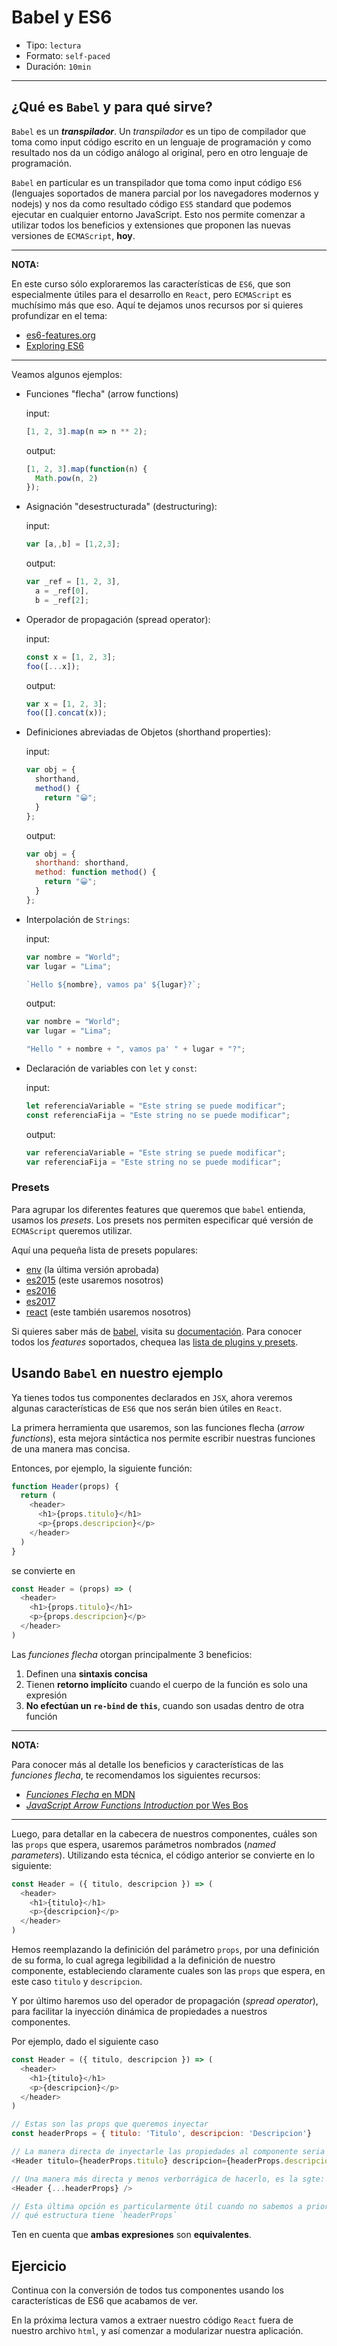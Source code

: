 # Babel y ES6

* Tipo: `lectura`
* Formato: `self-paced`
* Duración: `10min`

***

## ¿Qué es `Babel` y para qué sirve?

`Babel` es un ***transpilador***. Un *transpilador* es un tipo de compilador que
toma como input código escrito en un lenguaje de programación y como resultado
nos da un código análogo al original, pero en otro lenguaje de programación.

`Babel` en particular es un transpilador que toma como input código `ES6`
(lenguajes soportados de manera parcial por los navegadores modernos y nodejs) y
nos da como resultado código `ES5` standard que podemos ejecutar en cualquier
entorno JavaScript. Esto nos permite comenzar a utilizar todos los beneficios y
extensiones que proponen las nuevas versiones de `ECMAScript`, **hoy**.

***

**NOTA:**

En este curso sólo exploraremos las características de `ES6`, que son
especialmente útiles para el desarrollo en `React`, pero `ECMAScript` es
muchísimo más que eso. Aquí te dejamos unos recursos por si quieres profundizar
en el tema:

* [es6-features.org](http://es6-features.org)
* [Exploring ES6](http://exploringjs.com/es6/index.html)

***

Veamos algunos ejemplos:

* Funciones "flecha" (arrow functions)

  input:

  ```js
  [1, 2, 3].map(n => n ** 2);
  ```

  output:

  ```js
  [1, 2, 3].map(function(n) {
    Math.pow(n, 2)
  });
  ```

* Asignación "desestructurada" (destructuring):

  input:

  ```js
  var [a,,b] = [1,2,3];
  ```

  output:

  ```js
  var _ref = [1, 2, 3],
    a = _ref[0],
    b = _ref[2];
  ```

* Operador de propagación (spread operator):

  input:

  ```js
  const x = [1, 2, 3];
  foo([...x]);
  ```

  output:

  ```js
  var x = [1, 2, 3];
  foo([].concat(x));
  ```

* Definiciones abreviadas de Objetos (shorthand properties):

  input:

  ```js
  var obj = {
    shorthand,
    method() {
      return "😀";
    }
  };
  ```

  output:

  ```js
  var obj = {
    shorthand: shorthand,
    method: function method() {
      return "😀";
    }
  };
  ```

* Interpolación de `Strings`:

  input:

  ```js
  var nombre = "World";
  var lugar = "Lima";

  `Hello ${nombre}, vamos pa' ${lugar}?`;
  ```

  output:

  ```js
  var nombre = "World";
  var lugar = "Lima";

  "Hello " + nombre + ", vamos pa' " + lugar + "?";
  ```

* Declaración de variables con `let` y `const`:

  input:

  ```js
  let referenciaVariable = "Este string se puede modificar";
  const referenciaFija = "Este string no se puede modificar";
  ```

  output:

  ```js
  var referenciaVariable = "Este string se puede modificar";
  var referenciaFija = "Este string no se puede modificar";
  ```

### Presets

Para agrupar los diferentes features que queremos que `babel` entienda, usamos
los *presets*. Los presets nos permiten especificar qué versión de `ECMAScript`
queremos utilizar.

Aquí una pequeña lista de presets populares:

* [env](http://babeljs.io/docs/plugins/preset-env/) (la última versión aprobada)
* [es2015](http://babeljs.io/docs/plugins/preset-2015/) (este usaremos nosotros)
* [es2016](http://babeljs.io/docs/plugins/preset-2016/)
* [es2017](http://babeljs.io/docs/plugins/preset-2017/)
* [react](http://babeljs.io/docs/plugins/preset-env/) (este también usaremos nosotros)

Si quieres saber más de [babel](http://babeljs.io/), visita su
[documentación](https://babeljs.io/docs/setup/). Para conocer todos los
*features* soportados, chequea las [lista de plugins y presets](https://babeljs.io/docs/plugins/).

## Usando `Babel` en nuestro ejemplo

Ya tienes todos tus componentes declarados en `JSX`, ahora veremos algunas
características de `ES6` que nos serán bien útiles en `React`.

La primera herramienta que usaremos, son las funciones flecha (*arrow
functions*), esta mejora sintáctica nos permite escribir nuestras funciones de
una manera mas concisa.

Entonces, por ejemplo, la siguiente función:

```js
function Header(props) {
  return (
    <header>
      <h1>{props.titulo}</h1>
      <p>{props.descripcion}</p>
    </header>
  )
}
```

se convierte en

```js
const Header = (props) => (
  <header>
    <h1>{props.titulo}</h1>
    <p>{props.descripcion}</p>
  </header>
)
```

Las *funciones flecha* otorgan principalmente 3 beneficios:

1. Definen una **sintaxis concisa**
2. Tienen **retorno implícito** cuando el cuerpo de la función es solo una expresión
3. **No efectúan un `re-bind` de `this`**, cuando son usadas dentro de otra función

***

**NOTA:**

Para conocer más al detalle los beneficios y características de las *funciones
flecha*, te recomendamos los siguientes recursos:

* [*Funciones Flecha* en MDN](https://developer.mozilla.org/es/docs/Web/JavaScript/Referencia/Funciones/Arrow_functions)
* [*JavaScript Arrow Functions Introduction* por Wes Bos](http://wesbos.com/arrow-functions/)

***

Luego, para detallar en la cabecera de nuestros componentes, cuáles son las
`props` que espera, usaremos parámetros nombrados (*named parameters*).
Utilizando esta técnica, el código anterior se convierte en lo siguiente:

```js
const Header = ({ titulo, descripcion }) => (
  <header>
    <h1>{titulo}</h1>
    <p>{descripcion}</p>
  </header>
)
```

Hemos reemplazando la definición del parámetro `props`, por una definición de su
forma, lo cual agrega legibilidad a la definición de nuestro componente,
estableciendo claramente cuales son las `props` que espera, en este caso
`titulo` y `descripcion`.

Y por último haremos uso del operador de propagación (*spread operator*), para
facilitar la inyección dinámica de propiedades a nuestros componentes.

Por ejemplo, dado el siguiente caso

```js
const Header = ({ titulo, descripcion }) => (
  <header>
    <h1>{titulo}</h1>
    <p>{descripcion}</p>
  </header>
)

// Estas son las props que queremos inyectar
const headerProps = { titulo: 'Titulo', descripcion: 'Descripcion'}

// La manera directa de inyectarle las propiedades al componente seria la sgte:
<Header titulo={headerProps.titulo} descripcion={headerProps.descripcion} />

// Una manera más directa y menos verborrágica de hacerlo, es la sgte:
<Header {...headerProps} />

// Esta última opción es particularmente útil cuando no sabemos a priori
// qué estructura tiene `headerProps`
```

Ten en cuenta que **ambas expresiones** son **equivalentes**.

## Ejercicio

Continua con la conversión de todos tus componentes usando los características
de ES6 que acabamos de ver.

En la próxima lectura vamos a extraer nuestro código `React` fuera de nuestro
archivo `html`, y así comenzar a modularizar nuestra aplicación.
